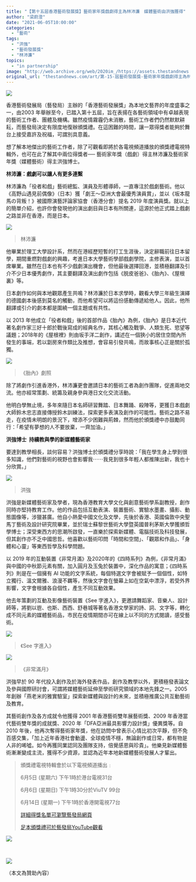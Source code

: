 ```yaml
---
title: "【第十五屆香港藝術發展獎】藝術家年獎戲劇得主為林沛濂　媒體藝術由洪強獲得"
author: "梁蔚澄"
date: "2021-06-05T10:00:00"
categories:
  - "藝術"
tags:
  - "洪強"
  - "藝術發展獎"
  - "林沛濂"
topics:
  - "in partnership"
image: "http://web.archive.org/web/2020im_/https://assets.thestandnews.com/media/photos/15-14_w5nWF.png"
original_url: "thestandnews.com/art/第-15-屆藝術發展獎-藝術家年獎戲劇得主為林沛濂-媒體藝術由洪強獲得"
---
```

![](http://web.archive.org/web/2020im_/https://assets.thestandnews.com/media/photos/15-14_w5nWF.png)

香港藝術發展局（藝發局）主辦的「香港藝術發展獎」為本地文藝界的年度盛事之一，由2003 年舉辦至今，已踏入第十五屆，旨在表揚在各藝術領域中有卓越表現的藝術工作者、團體及機構。雖然疫情霧霾仍未消散，藝術工作者們仍然默默耕耘，而藝發局決定有限度地復辦頒獎禮。在這困難的時間，讓一眾得獎者能夠於舞台上接受嘉許及祝福，可謂別具意義。

想了解本地傑出的藝術工作者，除了可觀看即將於各電視頻道播放的頒獎禮電視特輯外，也可在此了解其中兩位得獎者── 藝術家年獎（戲劇）得主林沛濂及藝術家年獎（媒體藝術）得主洪強博士。      

**林沛濂：戲劇可以讓人有更多連繫**

林沛濂為「役者和戲」藝術總監、演員及形體導師，一直專注於戲劇藝術。他以《高野山遇見前偶像》（日本）獲「劇王～亞洲大會最優秀演員賞」，並以《坂本龍馬の背叛！》被國際演藝評論家協會（香港分會）提名 2019 年度演員獎。就以上的簡單介紹，也許你會發現他的演出劇目與日本有所關連，這源於他正式踏上戲劇之路並非在香港，而是日本。

![](http://web.archive.org/web/2020im_/https://assets.thestandnews.com/media/photos/HYP_5203_6Rjqe.jpg)
> 林沛濂

他畢業於理工大學設計系，然而在港經歷短暫的打工生涯後，決定辭職前往日本留學，期間重燃對戲劇的興趣，考進日本大學藝術學部戲劇學院，主修表演，並以首席畢業。雖然在日本也有不少戲劇演出機會，但他最後選擇回港，並積極翻譯及引介不少日本優秀劇作，其主要翻譯及演出劇作包括《脱皮爸爸》、《胎內》、《屋根裏》等。

日本劇作如何與本地觀眾產生共鳴？林沛濂於日本求學時，觀看大學三年級生演繹的德國劇本後感到莫名的觸動，而他希望可以將這份感動傳遞給他人。因此，他所翻譯或引介的劇本都是圍繞一個主題或有共性。

以 2013 年他成立「役者和戲」後的首部作品《胎內》為例，《胎內》是日本近代著名劇作家三好十郎於戰後寫成的經典名作，其核心觸及戰爭、人類生死、慾望等議題；2018年的《屋根裡》則由坂手洋二創作，講述在一個狹小的居住空間內所發生的事端，若以劏房來作類比及推想，會容易引發共鳴，而故事核心正是關於孤獨。

![](http://web.archive.org/web/2020im_/https://assets.thestandnews.com/media/photos/E8838EE58685E58A87E785A7EFBC91_ZJnuc.jpg)
> 《胎內》劇照

除了將劇作引進香港外，林沛濂更會邀請日本的藝術工者為創作團隊，促進兩地交流。他亦經常策劃、統籌及親身參與港日文化交流活動。

他明白學無止境，多年來隨日本名師研習舞踏、日本舞踊、殺陣等，更獲日本戲劇大師鈴木忠志直接傳授鈴木訓練法，探索更多表演及創作的可能性。藝術之路不易走，在疫情未明朗的景況下，增添不少困難與荊棘，然而他於頒獎禮中亦鼓勵同行：「希望有夢想的人不要放棄，一齊加油。」

**洪強博士  持續教與學的新媒體藝術家**

要達到教學相長，談何容易？洪強博士於頒獎禮分享時說：「我在學生身上學到很多知識，他們對藝術的視野也會影響我⋯⋯我見到很多年輕人都推陳出新，我也十分欣賞。」

![](http://web.archive.org/web/2020im_/https://assets.thestandnews.com/media/photos/HYP_5287_Wq9l6.jpg)
> 洪強

洪強是新媒體藝術家及學者，現為香港教育大學文化與創意藝術學系副教授，創作同時亦堅持教育工作。他的作品包括互動表演、裝置藝術、實驗水墨畫、攝影、動態圖像等，涉獵甚廣。他自小熱愛中國文化及文學，先後於香港、英國倫敦中央聖馬丁藝術及設計研究院畢業，並於瑞士蘇黎世藝術大學暨英國普利茅斯大學獲頒哲學博士；深受東西方的思潮所啟發，一直樂於探索新媒體、電腦技術及科技發展，但其創作亦不乏中國思哲。他喜歡以藝術叩問「時間和空間」、「觀眾和作品」、「身體和心靈」等東西哲學及科學問題。

以 2019 年的互動裝置《非常月滿》及2020年的《四時系列》為例，《非常月滿》與中國的中秋節元素有關，加入圓月及玉兔於裝置中，深化作品的寓意；《四時系列》則是在一個擁有 AI 功能的文字系統，每個特選文字會被賦予一個個性，如特立獨行、溫文爾雅、浪漫不羈等，然後文字會在螢幕上如在空氣中漂浮，若受外界影響，文字會根據各自個性，產生不同互動效果。

他去年策劃的互動及影像藝術裝置《See 字進入》，更邀請舞蹈家、音樂人、設計師等，將劉以鬯、也斯、西西、舒巷城等著名香港文學家的詩、詞、文字等，轉化成不同元素的媒體藝術品，市民在疫情期間亦可在線上以不同的方式閱讀，感受藝術。

![](http://web.archive.org/web/2020im_/https://assets.thestandnews.com/media/photos/Screenshot202020-11-2920at202.49.0620PM_C5YEl.png)
> 《See 字進入》

![](http://web.archive.org/web/2020im_/https://assets.thestandnews.com/media/photos/Magic20Behind20the20Moon_audience033_riCv2.JPG)
> 《非常滿月》

洪強早於 90 年代投入創作及於海外發表作品，創作及教學以外，更積極發表論文及參與國際研討會，可謂將媒體藝術延伸至學術研究領域的本地先鋒之一。2005 年創辦「燕老米的雅實驗室」探索新媒體與設計的未來，並積極推廣公共互動藝術及教育。

其藝術創作及各方成就令他獲得 2001 年香港藝術雙年展藝術獎、2009 年香港當代藝術雙年獎的成就獎、2020 年「DFA亞洲最具影響力設計獎」優異獎等。自 2010 年後，他再次奪得藝術家年獎，他在訪問中曾表示心情比初次平靜，但不免百感交集，「加上近年香港社會動盪、全球疫情不穩，無論創作或日常，都有物是人非的唏噓。如今再獲同業認同及團隊支持，倍覺感恩與珍貴」。他樂見新媒體藝術漸漸變成主流，獲得不少資源，並認為近年本地新媒體藝術發展人才輩出。

> 頒獎禮電視特輯會於以下電視頻道播出﹕
> 
> 6月5日 (星期六) 下午1時於港台電視31台
> 
> 6月6日 (星期日) 下午1時30分於ViuTV 99台
> 
> 6月14日 (星期一) 下午1時於香港開電視77台
> 
> [詳細得獎名單可瀏覽藝發局網頁](http://web.archive.org/web/20211229132135/https://www.hkadc.org.hk/explore/promotion/hong-kong-arts-development-awards/awardee-list)
> 
> [足本頒獎禮可於藝發局YouTube](http://web.archive.org/web/20211229132135/https://www.youtube.com/watch?v=2x1IFD04nY4)[觀看](http://web.archive.org/web/20211229132135/http://www.youtube.com/watch?v=2x1IFD04nY4)

![](http://web.archive.org/web/2020im_/https://assets.thestandnews.com/media/photos/ADC_Logo_u4yc2.png)

        

![](http://web.archive.org/web/2020im_/https://assets.thestandnews.com/media/photos/ADC_Awards_Logo_uYmVn.jpg)

（本文為贊助內容）